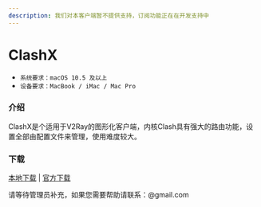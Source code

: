 ```yaml
---
description: 我们对本客户端暂不提供支持，订阅功能正在在开发支持中
---
```


# ClashX

* `系统要求：macOS 10.5 及以上`
* `设备要求：MacBook / iMac / Mac Pro`

### 介绍

ClashX是个适用于V2Ray的图形化客户端，内核Clash具有强大的路由功能，设置全部由配置文件来管理，使用难度较大。

### 下载

[本地下载](https://bmxcloud.cc/dl.php?type=d&id=11) \| [官方下载](https://github.com/Fndroid/clash_for_windows_pkg/releases/download/0.5.8/Clash.for.Windows-0.5.8-win.zip)

请等待管理员补充，如果您需要帮助请联系：@gmail.com

